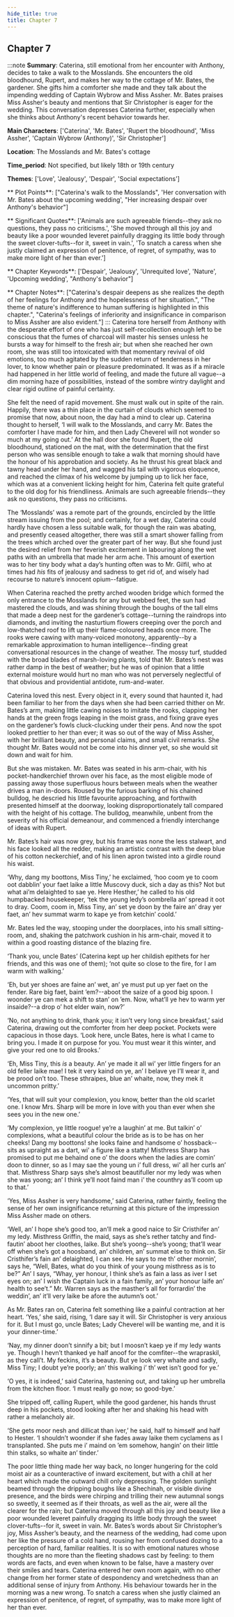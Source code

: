 ```yaml
---
hide_title: true
title: Chapter 7
---
```

## Chapter 7
:::note
**Summary**:
Caterina, still emotional from her encounter with Anthony, decides to take a walk to the Mosslands. She encounters the old bloodhound, Rupert, and makes her way to the cottage of Mr. Bates, the gardener. She gifts him a comforter she made and they talk about the impending wedding of Captain Wybrow and Miss Assher. Mr. Bates praises Miss Assher's beauty and mentions that Sir Christopher is eager for the wedding. This conversation depresses Caterina further, especially when she thinks about Anthony's recent behavior towards her.

**Main Characters**:
['Caterina', 'Mr. Bates', 'Rupert the bloodhound', 'Miss Assher', 'Captain Wybrow (Anthony)', 'Sir Christopher']

**Location**:
The Mosslands and Mr. Bates's cottage

**Time_period**:
Not specified, but likely 18th or 19th century

**Themes**:
['Love', 'Jealousy', 'Despair', 'Social expectations']

** Plot Points**:
["Caterina's walk to the Mosslands", 'Her conversation with Mr. Bates about the upcoming wedding', "Her increasing despair over Anthony's behavior"]

** Significant Quotes**:
['Animals are such agreeable friends--they ask no questions, they pass no criticisms.', 'She moved through all this joy and beauty like a poor wounded leveret painfully dragging its little body through the sweet clover-tufts--for it, sweet in vain.', 'To snatch a caress when she justly claimed an expression of penitence, of regret, of sympathy, was to make more light of her than ever.']

** Chapter Keywords**:
['Despair', 'Jealousy', 'Unrequited love', 'Nature', 'Upcoming wedding', "Anthony's behavior"]

** Chapter Notes**:
["Caterina's despair deepens as she realizes the depth of her feelings for Anthony and the hopelessness of her situation.", "The theme of nature's indifference to human suffering is highlighted in this chapter.", "Caterina's feelings of inferiority and insignificance in comparison to Miss Assher are also evident."]
:::
Caterina tore herself from Anthony with the desperate effort of one who has just self-recollection enough left to be conscious that the fumes of charcoal will master his senses unless he bursts a way for himself to the fresh air; but when she reached her own room, she was still too intoxicated with that momentary revival of old emotions, too much agitated by the sudden return of tenderness in her lover, to know whether pain or pleasure predominated. It was as if a miracle had happened in her little world of feeling, and made the future all vague--a dim morning haze of possibilities, instead of the sombre wintry daylight and clear rigid outline of painful certainty. 

She felt the need of rapid movement. She must walk out in spite of the rain. Happily, there was a thin place in the curtain of clouds which seemed to promise that now, about noon, the day had a mind to clear up. Caterina thought to herself, ‘I will walk to the Mosslands, and carry Mr. Bates the comforter I have made for him, and then Lady Cheverel will not wonder so much at my going out.’ At the hall door she found Rupert, the old bloodhound, stationed on the mat, with the determination that the first person who was sensible enough to take a walk that morning should have the honour of his approbation and society. As he thrust his great black and tawny head under her hand, and wagged his tail with vigorous eloquence, and reached the climax of his welcome by jumping up to lick her face, which was at a convenient licking height for him, Caterina felt quite grateful to the old dog for his friendliness. Animals are such agreeable friends--they ask no questions, they pass no criticisms. 

The ‘Mosslands’ was a remote part of the grounds, encircled by the little stream issuing from the pool; and certainly, for a wet day, Caterina could hardly have chosen a less suitable walk, for though the rain was abating, and presently ceased altogether, there was still a smart shower falling from the trees which arched over the greater part of her way. But she found just the desired relief from her feverish excitement in labouring along the wet paths with an umbrella that made her arm ache. This amount of exertion was to her tiny body what a day’s hunting often was to Mr. Gilfil, who at times had _his_ fits of jealousy and sadness to get rid of, and wisely had recourse to nature’s innocent opium--fatigue. 

When Caterina reached the pretty arched wooden bridge which formed the only entrance to the Mosslands for any but webbed feet, the sun had mastered the clouds, and was shining through the boughs of the tall elms that made a deep nest for the gardener’s cottage--turning the raindrops into diamonds, and inviting the nasturtium flowers creeping over the porch and low-thatched roof to lift up their flame-coloured heads once more. The rooks were cawing with many-voiced monotony, apparently--by a remarkable approximation to human intelligence--finding great conversational resources in the change of weather. The mossy turf, studded with the broad blades of marsh-loving plants, told that Mr. Bates’s nest was rather damp in the best of weather; but he was of opinion that a little external moisture would hurt no man who was not perversely neglectful of that obvious and providential antidote, rum-and-water. 

Caterina loved this nest. Every object in it, every sound that haunted it, had been familiar to her from the days when she had been carried thither on Mr. Bates’s arm, making little cawing noises to imitate the rooks, clapping her hands at the green frogs leaping in the moist grass, and fixing grave eyes on the gardener’s fowls cluck-clucking under their pens. And now the spot looked prettier to her than ever; it was so out of the way of Miss Assher, with her brilliant beauty, and personal claims, and small civil remarks. She thought Mr. Bates would not be come into his dinner yet, so she would sit down and wait for him. 

But she was mistaken. Mr. Bates was seated in his arm-chair, with his pocket-handkerchief thrown over his face, as the most eligible mode of passing away those superfluous hours between meals when the weather drives a man in-doors. Roused by the furious barking of his chained bulldog, he descried his little favourite approaching, and forthwith presented himself at the doorway, looking disproportionately tall compared with the height of his cottage. The bulldog, meanwhile, unbent from the severity of his official demeanour, and commenced a friendly interchange of ideas with Rupert. 

Mr. Bates’s hair was now grey, but his frame was none the less stalwart, and his face looked all the redder, making an artistic contrast with the deep blue of his cotton neckerchief, and of his linen apron twisted into a girdle round his waist. 

‘Why, dang my boottons, Miss Tiny,’ he exclaimed, ‘hoo coom ye to coom oot dabblin’ your faet laike a little Muscovy duck, sich a day as this? Not but what ai’m delaighted to sae ye. Here Hesther,’ he called to his old humpbacked housekeeper, ‘tek the young ledy’s oombrella an’ spread it oot to dray. Coom, coom in, Miss Tiny, an’ set ye doon by the faire an’ dray yer faet, an’ hev summat warm to kape ye from ketchin’ coold.’ 

Mr. Bates led the way, stooping under the doorplaces, into his small sitting-room, and, shaking the patchwork cushion in his arm-chair, moved it to within a good roasting distance of the blazing fire. 

‘Thank you, uncle Bates’ (Caterina kept up her childish epithets for her friends, and this was one of them); ‘not quite so close to the fire, for I am warm with walking.’ 

‘Eh, but yer shoes are faine an’ wet, an’ ye must put up yer faet on the fender. Rare big faet, baint ’em?--aboot the saize of a good big spoon. I woonder ye can mek a shift to stan’ on ’em. Now, what’ll ye hev to warm yer insaide?--a drop o’ hot elder wain, now?’ 

‘No, not anything to drink, thank you; it isn’t very long since breakfast,’ said Caterina, drawing out the comforter from her deep pocket. Pockets were capacious in those days. ‘Look here, uncle Bates, here is what I came to bring you. I made it on purpose for you. You must wear it this winter, and give your red one to old Brooks.’ 

‘Eh, Miss Tiny, this _is_ a beauty. An’ ye made it all wi’ yer little fingers for an old feller laike mae! I tek it very kaind on ye, an’ I belave ye I’ll wear it, and be prood on’t too. These sthraipes, blue an’ whaite, now, they mek it uncommon pritty.’ 

‘Yes, that will suit your complexion, you know, better than the old scarlet one. I know Mrs. Sharp will be more in love with you than ever when she sees you in the new one.’ 

‘My complexion, ye little roogue! ye’re a laughin’ at me. But talkin’ o’ complexions, what a beautiful colour the bride as is to be has on her cheeks! Dang my boottons! she looks faine and handsome o’ hossback--sits as upraight as a dart, wi’ a figure like a statty! Misthress Sharp has promised to put me behaind one o’ the doors when the ladies are comin’ doon to dinner, so as I may sae the young un i’ full dress, wi’ all her curls an’ that. Misthress Sharp says she’s almost beautifuller nor my ledy was when she was yoong; an’ I think ye’ll noot faind man i’ the counthry as’ll coom up to that.’ 

‘Yes, Miss Assher is very handsome,’ said Caterina, rather faintly, feeling the sense of her own insignificance returning at this picture of the impression Miss Assher made on others. 

‘Well, an’ I hope she’s good too, an’ll mek a good naice to Sir Cristhifer an’ my ledy. Misthress Griffin, the maid, says as she’s rether tatchy and find-fautin’ aboot her cloothes, laike. But she’s yoong--she’s yoong; that’ll wear off when she’s got a hoosband, an’ children, an’ summat else to think on. Sir Cristhifer’s fain an’ delaighted, I can see. He says to me th’ other mornin’, says he, “Well, Bates, what do you think of your young misthress as is to be?” An’ I says, “Whay, yer honour, I think she’s as fain a lass as iver I set eyes on; an’ I wish the Captain luck in a fain family, an’ your honour laife an’ health to see’t.” Mr. Warren says as the masther’s all for forrardin’ the weddin’, an’ it’ll very laike be afore the autumn’s oot.’ 

As Mr. Bates ran on, Caterina felt something like a painful contraction at her heart. ‘Yes,’ she said, rising, ‘I dare say it will. Sir Christopher is very anxious for it. But I must go, uncle Bates; Lady Cheverel will be wanting me, and it is your dinner-time.’ 

‘Nay, my dinner doon’t sinnify a bit; but I moosn’t kaep ye if my ledy wants ye. Though I hevn’t thanked ye half anoof for the comfiter--the wrapraskil, as they call’t. My feckins, it’s a beauty. But ye look very whaite and sadly, Miss Tiny; I doubt ye’re poorly; an’ this walking i’ th’ wet isn’t good for ye.’ 

‘O yes, it is indeed,’ said Caterina, hastening out, and taking up her umbrella from the kitchen floor. ‘I must really go now; so good-bye.’ 

She tripped off, calling Rupert, while the good gardener, his hands thrust deep in his pockets, stood looking after her and shaking his head with rather a melancholy air. 

‘She gets moor nesh and dillicat than iver,’ he said, half to himself and half to Hester. ‘I shouldn’t woonder if she fades away laike them cyclamens as I transplanted. She puts me i’ maind on ’em somehow, hangin’ on their little thin stalks, so whaite an’ tinder.’ 

The poor little thing made her way back, no longer hungering for the cold moist air as a counteractive of inward excitement, but with a chill at her heart which made the outward chill only depressing. The golden sunlight beamed through the dripping boughs like a Shechinah, or visible divine presence, and the birds were chirping and trilling their new autumnal songs so sweetly, it seemed as if their throats, as well as the air, were all the clearer for the rain; but Caterina moved through all this joy and beauty like a poor wounded leveret painfully dragging its little body through the sweet clover-tufts--for it, sweet in vain. Mr. Bates’s words about Sir Christopher’s joy, Miss Assher’s beauty, and the nearness of the wedding, had come upon her like the pressure of a cold hand, rousing her from confused dozing to a perception of hard, familiar realities. It is so with emotional natures whose thoughts are no more than the fleeting shadows cast by feeling: to them words are facts, and even when known to be false, have a mastery over their smiles and tears. Caterina entered her own room again, with no other change from her former state of despondency and wretchedness than an additional sense of injury from Anthony. His behaviour towards her in the morning was a new wrong. To snatch a caress when she justly claimed an expression of penitence, of regret, of sympathy, was to make more light of her than ever. 

